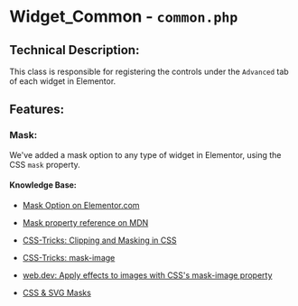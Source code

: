 # Widget_Common - `common.php`

## Technical Description:

This class is responsible for registering the controls under the `Advanced` tab of each widget in Elementor.


## Features:

### Mask:
We've added a mask option to any type of widget in Elementor, using the CSS `mask` property.

#### Knowledge Base:
- [Mask Option on Elementor.com](https://elementor.com/help/mask-option/)
  

- [Mask property reference on MDN](https://developer.mozilla.org/en-US/docs/Web/CSS/mask)


- [CSS-Tricks: Clipping and Masking in CSS](https://css-tricks.com/clipping-masking-css/)
  

- [CSS-Tricks: mask-image](https://css-tricks.com/almanac/properties/m/mask-image/)
  

- [web.dev: Apply effects to images with CSS's mask-image property](https://web.dev/css-masking/)
  

- [CSS & SVG Masks](https://lab.iamvdo.me/css-svg-masks/)
